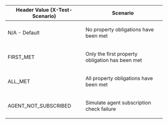 <table>
    <thead>
        <tr>
            <th>Header Value (X-Test-Scenario)</th>
            <th>Scenario</th>
        </tr>
    </thead>
    <tbody>
        <tr>
            <td><p>N/A - Default</p></td>
            <td><p>No property obligations have been met</p></td>
        </tr>
        <tr>
            <td><p>FIRST_MET</p></td>
            <td><p>Only the first property obligation has been met</p></td>
        </tr>
        <tr>
            <td><p>ALL_MET</p></td>
            <td><p>All property obligations have been met</p></td>
        </tr>
        <tr>
            <td><p>AGENT_NOT_SUBSCRIBED</p></td>
            <td><p>Simulate agent subscription check failure</p></td>
        </tr>
    </tbody>
</table>